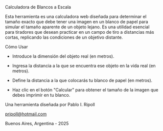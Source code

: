 Calculadora de Blancos a Escala

Esta herramienta es una calculadora web diseñada para determinar el tamaño exacto que debe tener una imagen en un blanco de papel para simular el tamaño aparente de un objeto lejano. Es una utilidad esencial para tiradores que desean practicar en un campo de tiro a distancias más cortas, replicando las condiciones de un objetivo distante.


Cómo Usar

- Introduce la dimensión del objeto real (en metros).

- Ingresa la distancia a la que se encuentra ese objeto en la vida real (en metros).

- Define la distancia a la que colocarás tu blanco de papel (en metros).

- Haz clic en el botón "Calcular" para obtener el tamaño de la imagen que debes imprimir en tu blanco.



Una herramienta diseñada por Pablo I. Ripoll

pripoll@hotmail.com

Buenos Aires, Argentina - 2025
